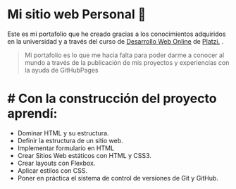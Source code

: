 # Mi sitio web Personal 📝

Este es mi portafolio que he creado gracias a los conocimientos adquiridos en la universidad y a través del curso de [Desarrollo Web Online](http://https://platzi.com/cursos/html5-css3/ "Desarrollo Web Online") de [Platzi.](http://platzi.com "Platzi.") .

>Mi portafolio es lo que me hacia falta para poder darme a conocer al mundo a través de la publicación de  mis proyectos y experiencias con la ayuda de GitHubPages

# # Con la construcción del proyecto aprendí:
- Dominar HTML y su estructura.
- Definir la estructura de un sitio web.
- Implementar formulario en HTML
- Crear Sitios Web estáticos con HTML y CSS3.
- Crear layouts con Flexbox.
- Aplicar estilos con CSS.
- Poner en práctica el sistema de control de versiones de Git y GitHub.
